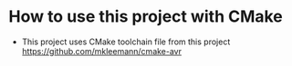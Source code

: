 # How to use this project with CMake
- This project uses CMake toolchain file from this project https://github.com/mkleemann/cmake-avr